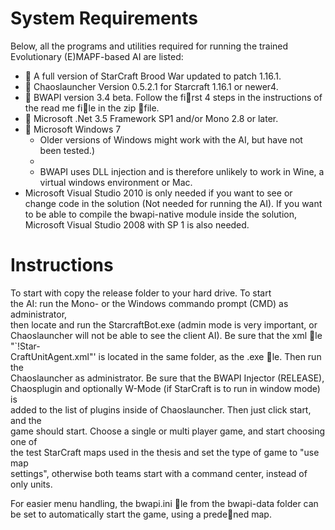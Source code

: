 # System Requirements #

Below, all the programs and utilities required for running the trained Evolutionary (E)MAPF-based AI are listed:
<ul>
<li>  A full version of StarCraft Brood War updated to patch 1.16.1.</li>
<li> Chaoslauncher Version 0.5.2.1 for Starcraft 1.16.1 or newer4.</li>
<li> BWAPI version 3.4 beta. Follow the first 4 steps in the instructions of the read me file in the zip file.</li>
<li> Microsoft .Net 3.5 Framework SP1 and/or Mono 2.8 or later.</li>
<li> Microsoft Windows 7<br>
<ul>
<li>Older versions of Windows might work with the AI, but have not been tested.) </li>
<li> </li>
<li> BWAPI uses DLL injection and is therefore unlikely to work in Wine, a virtual windows environment or Mac. </li>
</ul>
</li>
<li> Microsoft Visual Studio 2010 is only needed if you want to see or change code in the solution (Not needed for running the AI). If you want to be able to compile the bwapi-native module inside the solution, Microsoft Visual Studio 2008 with SP 1 is also needed. </li>
</ul>


# Instructions #
<p>
To start with copy the release folder to your hard drive. To start<br>
the AI: run the Mono- or the Windows commando prompt (CMD) as administrator,<br>
then locate and run the StarcraftBot.exe (admin mode is very important, or<br>
Chaoslauncher will not be able to see the client AI). Be sure that the xml le "`!Star-<br>
CraftUnitAgent.xml"' is located in the same folder, as the .exe le. Then run the<br>
Chaoslauncher as administrator. Be sure that the BWAPI Injector (RELEASE),<br>
Chaosplugin and optionally W-Mode (if StarCraft is to run in window mode) is<br>
added to the list of plugins inside of Chaoslauncher. Then just click start, and the<br>
game should start. Choose a single or multi player game, and start choosing one of<br>
the test StarCraft maps used in the thesis and set the type of game to "use map<br>
settings", otherwise both teams start with a command center, instead of only units.<br>
</p>
<p>
For easier menu handling, the bwapi.ini le from the bwapi-data folder can be set to automatically start the game, using a predened map.<br>
</p>